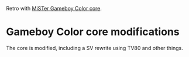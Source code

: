 Retro with [MiSTer Gameboy Color core](https://github.com/MiSTer-devel/Gameboy_MiSTer).

# Gameboy Color core modifications

The core is modified, including a SV rewrite using TV80 and other things.
